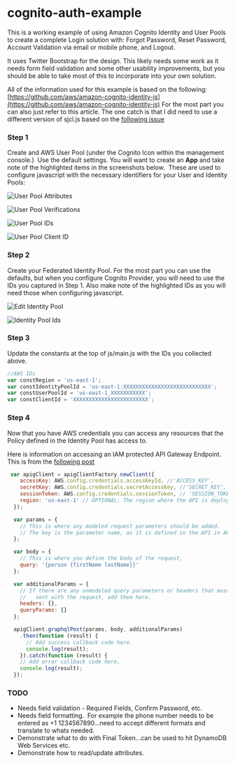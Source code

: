 # cognito-auth-example
This is a working example of using Amazon Cognito Identity and User Pools to create a complete Login solution with: Forgot Password, Reset Password, Account Validation via email or mobile phone, and Logout.

It uses Twitter Bootstrap for the design.  This likely needs some work as it needs form field validation and some other usability improvements, but you should be able to take most of this to incorporate into your own solution.

All of the information used for this example is based on the following: [https://github.com/aws/amazon-cognito-identity-js](https://github.com/aws/amazon-cognito-identity-js)  For the most part you can also just refer to this article.  The one catch is that I did need to use a different version of sjcl.js based on the [following issue](https://github.com/aws/amazon-cognito-identity-js/issues/2)

### Step 1

Create and AWS User Pool (under the Cognito Icon within the management console.) &nbsp;Use the default settings. You will want to create an **App**&nbsp;and take note of the highlighted items in the screenshots below. &nbsp;These are used to configure javascript with the necessary identifiers for your User and Identity Pools:


![User Pool Attributes](https://raw.githubusercontent.com/angrycider/cognito-auth-example/master/img/userPool-Attributes.png)

![User Pool Verifications](https://raw.githubusercontent.com/angrycider/cognito-auth-example/master/img/userPool-Verifications.png)

![User Pool IDs](https://raw.githubusercontent.com/angrycider/cognito-auth-example/master/img/userPoolID.png)

![User Pool Client ID](https://raw.githubusercontent.com/angrycider/cognito-auth-example/master/img/clientId.png)



### Step 2

Create your Federated Identity Pool.  For the most part you can use the defaults, but when you configure Cognito Provider, you will need to use the IDs you captured in Step 1\.  Also make note of the highlighted IDs as you will need those when configuring javascript.

![Edit Identity Pool](https://raw.githubusercontent.com/angrycider/cognito-auth-example/master/img/editIdentityPool.png)

![Identity Pool Ids](https://raw.githubusercontent.com/angrycider/cognito-auth-example/master/img/editFederatedIdentity.png)


### Step 3

Update the constants at the top of js/main.js with the IDs you collected above.

```javascript
//AWS IDs
var constRegion = 'us-east-1';
var constIdentityPoolId = 'us-east-1:XXXXXXXXXXXXXXXXXXXXXXXXXXXX';
var constUserPoolId = 'us-east-1_XXXXXXXXXXX';
var constClientId = 'XXXXXXXXXXXXXXXXXXXXXXXX';
```

### Step 4
Now that you have AWS credentials you can access any resources that the Policy defined in the Identity Pool has access to.

Here is information on accessing an IAM protected API Gateway Endpoint.  This is from the [following post](https://github.com/aws/amazon-cognito-identity-js/issues/13)

```javascript
 var apigClient = apigClientFactory.newClient({
    accessKey: AWS.config.credentials.accessKeyId, //'ACCESS_KEY',
    secretKey: AWS.config.credentials.secretAccessKey, //'SECRET_KEY',
    sessionToken: AWS.config.credentials.sessionToken, // 'SESSION_TOKEN', //OPTIONAL: If you are using temporary credentials you must include the session token
    region: 'us-east-1' // OPTIONAL: The region where the API is deployed, by default this parameter is set to us-east-1
  });

  var params = {
    // This is where any modeled request parameters should be added.
    // The key is the parameter name, as it is defined in the API in API Gateway.
  };

  var body = {
    // This is where you define the body of the request,
    query: '{person {firstName lastName}}'
  };

  var additionalParams = {
    // If there are any unmodeled query parameters or headers that must be
    //   sent with the request, add them here.
    headers: {},
    queryParams: {}
  };

  apigClient.graphqlPost(params, body, additionalParams)
    .then(function (result) {
      // Add success callback code here.
      console.log(result);
    }).catch(function (result) {
    // Add error callback code here.
    console.log(result);
  });
  ```

### TODO

*  Needs field validation - Required Fields, Confirm Password, etc.
*  Needs field formatting. &nbsp;For example the phone number needs to be entered as +1 1234567890...need to accept different formats and translate to whats needed.
*  Demonstrate what to do with Final Token...can be used to hit DynamoDB Web Services etc.
*  Demonstrate how to read/update attributes.
